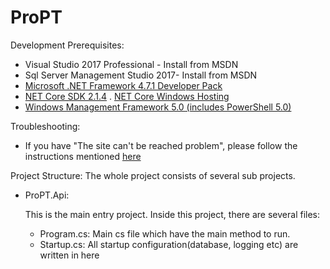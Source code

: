 # ProPT


Development Prerequisites:
* Visual Studio 2017 Professional - Install from MSDN
* Sql Server Management Studio 2017- Install from MSDN
* [Microsoft .NET Framework 4.7.1 Developer Pack](https://www.microsoft.com/en-us/download/details.aspx?id=56119)
* [NET Core SDK 2.1.4](https://www.microsoft.com/net/download/thank-you/dotnet-sdk-2.1.4-windows-x64-installer)
. [NET Core Windows Hosting](https://aka.ms/dotnetcore-2-windowshosting)
* [Windows Management Framework 5.0 (includes PowerShell 5.0)](https://www.microsoft.com/en-us/download/details.aspx?id=50395)


Troubleshooting:

* If you have "The site can't be reached problem", please follow the instructions mentioned [here](https://stackoverflow.com/a/52281551)


Project Structure:
The whole project consists of several sub projects.

* ProPT.Api:

  This is the main entry project. Inside this project, there are several files: 
  * Program.cs: Main cs file which have the main method to run.
  * Startup.cs: All startup configuration(database, logging etc) are written in here
